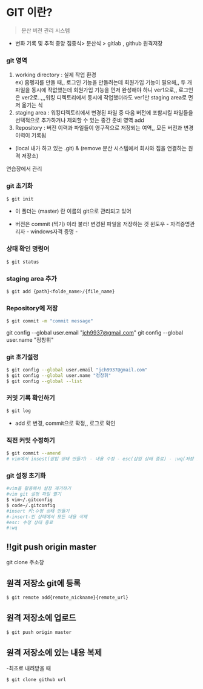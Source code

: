 # GIT 이란?   
> 분산 버전 관리 시스템
- 변화 기록 및 추적
중앙 집중식> 
분산식 > 
gitlab , github 원격저장
### git 영역 
1. working directory : 실제 작업 환경  
ex) 홈펭지를 만들 때,, 로그인 기능을 만들려는데 회원가입 기능이 필요해,, 두 개 파일을 동시에 작없했는데 회원가입 기능을 먼저 완성해야 하니 ver1으로,, 로그인은 ver2로..,,,워킹 디렉토리에서 동시에 작업했더라도 ver1만 staging area로 먼저 옮기는 식
2. staging area : 워킹디렉토리에서 변경된 파일 중 다음 버전에 포함시킬 파일들을 선택적으로 추가하거나 제외할 수 있는 중간 준비 영역 add
3. Repository : 버전 이력과 파일들이 영구적으로 저장되는 여역,, 모든 버전과 변경 이력이 기록됨
- (local 내가 하고 있는 .git) & (remove 분산 시스템에서 회사와 집을 연결하는 원격 저장소)

연습장에서 관리
### git 초기화
```bash
$ git init
```  
- 이 폴더는 (master) 란 이름의 git으로 관리되고 있어

- 버전은 commit (찍기) 이라 불러! 변경된 파일을 저장하는 것
윈도우 - 자격증명관리자 - windows자격 증명 -


### 상태 확인 명령어
```bash
$ git status
```

### staging area 추가
```bash
$ git add {path}<folde_name>/{file_name}
```
### Repository에 저장
```bash
$ git commit -m "commit message"
```
git config --global user.email "jch9937@gmail.com"
git config --global user.name "정창휘"

### git 초기설정
```bash
$ git config --global user.email "jch9937@gmail.com"
$ git config --global user.name "정창휘"
$ git config --global --list
```

### 커밋 기록 확인하기
```bash
$ git log
```
- add 로 변경, commit으로 확정,, 로그로 확인


### 직전 커밋 수정하기
```bash
$ git commit --amend
# vim에서 insest(삽입 상태 만들기) - 내용 수정 - esc(삽입 상태 종료) - :wq(저장 및 종료)
```

### git 설정 초기화
```bash
#vim을 활용해서 설정 제거하기
#vim git 설정 파일 열기
$ vim~/.gitconfig
$ code~/.gitconfig
#insert 키:수정 상태 만들기
#-insert-인 상태에서 모든 내용 삭제
#esc: 수정 상태 종료
#:wq
```



## !!git push origin master

git clone 주소창


## 원격 저장소 git에 등록
```bash
$ git remote add{remote_nickname}{remote_url}
```
 
## 원격 저장소에 업로드
```bash
$ git push origin master
```
## 원격 저장소에 있는 내용 복제
-최초로 내려받을 때
```bash
$ git clone github url  
```
